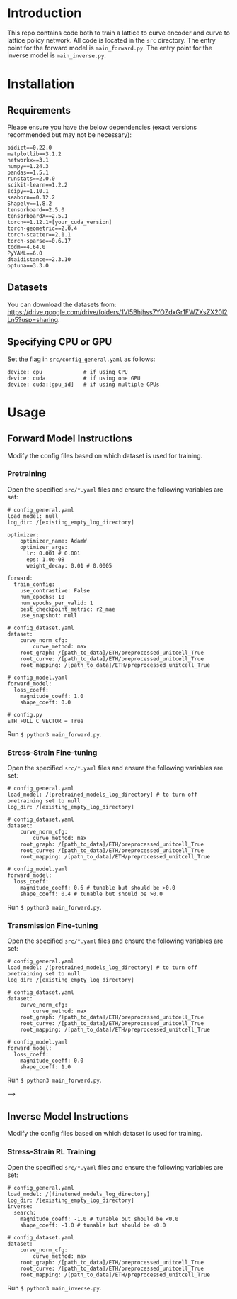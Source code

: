 # Introduction

This repo contains code both to train a lattice to curve encoder and curve to lattice policy network. All code is located in the `src` directory. The entry point for the forward model is `main_forward.py`. The entry point for the inverse model is `main_inverse.py`.

# Installation

## Requirements

Please ensure you have the below dependencies (exact versions recommended but may not be necessary):
```
bidict==0.22.0
matplotlib==3.1.2
networkx==3.1
numpy==1.24.3
pandas==1.5.1
runstats==2.0.0
scikit-learn==1.2.2
scipy==1.10.1
seaborn==0.12.2
Shapely==1.8.2
tensorboard==2.5.0
tensorboardX==2.5.1
torch==1.12.1+[your_cuda_version]
torch-geometric==2.0.4
torch-scatter==2.1.1
torch-sparse==0.6.17
tqdm==4.64.0
PyYAML==6.0
dtaidistance==2.3.10
optuna==3.3.0
```

## Datasets

You can download the datasets from: https://drive.google.com/drive/folders/1Vl5Bhjhss7YOZdxGr1FWZXsZX20l2Ln5?usp=sharing.

## Specifying CPU or GPU

Set the flag in `src/config_general.yaml` as follows:

```
device: cpu             # if using CPU
device: cuda            # if using one GPU
device: cuda:[gpu_id]   # if using multiple GPUs
```

# Usage

## Forward Model Instructions

Modify the config files based on which dataset is used for training.

### Pretraining

Open the specified `src/*.yaml` files and ensure the following variables are set:

```
# config_general.yaml
load_model: null
log_dir: /[existing_empty_log_directory]

optimizer:
    optimizer_name: AdamW
    optimizer_args:
      lr: 0.001 # 0.001
      eps: 1.0e-08
      weight_decay: 0.01 # 0.0005

forward:
  train_config:
    use_contrastive: False
    num_epochs: 10
    num_epochs_per_valid: 1
    best_checkpoint_metric: r2_mae
    use_snapshot: null

# config_dataset.yaml
dataset:
    curve_norm_cfg:
        curve_method: max
    root_graph: /[path_to_data]/ETH/preprocessed_unitcell_True
    root_curve: /[path_to_data]/ETH/preprocessed_unitcell_True
    root_mapping: /[path_to_data]/ETH/preprocessed_unitcell_True

# config_model.yaml
forward_model:
  loss_coeff:
    magnitude_coeff: 1.0
    shape_coeff: 0.0
    
# config.py
ETH_FULL_C_VECTOR = True
```

Run `$ python3 main_forward.py`.

### Stress-Strain Fine-tuning

Open the specified `src/*.yaml` files and ensure the following variables are set:

```
# config_general.yaml
load_model: /[pretrained_models_log_directory] # to turn off pretraining set to null
log_dir: /[existing_empty_log_directory]

# config_dataset.yaml
dataset:
    curve_norm_cfg:
        curve_method: max
    root_graph: /[path_to_data]/ETH/preprocessed_unitcell_True
    root_curve: /[path_to_data]/ETH/preprocessed_unitcell_True
    root_mapping: /[path_to_data]/ETH/preprocessed_unitcell_True

# config_model.yaml
forward_model:
  loss_coeff:
    magnitude_coeff: 0.6 # tunable but should be >0.0
    shape_coeff: 0.4 # tunable but should be >0.0
```

Run `$ python3 main_forward.py`.

### Transmission Fine-tuning

Open the specified `src/*.yaml` files and ensure the following variables are set:

```
# config_general.yaml
load_model: /[pretrained_models_log_directory] # to turn off pretraining set to null
log_dir: /[existing_empty_log_directory]

# config_dataset.yaml
dataset:
    curve_norm_cfg:
        curve_method: max
    root_graph: /[path_to_data]/ETH/preprocessed_unitcell_True
    root_curve: /[path_to_data]/ETH/preprocessed_unitcell_True
    root_mapping: /[path_to_data]/ETH/preprocessed_unitcell_True

# config_model.yaml
forward_model:
  loss_coeff:
    magnitude_coeff: 0.0
    shape_coeff: 1.0
```

Run `$ python3 main_forward.py`.

-->


## Inverse Model Instructions

Modify the config files based on which dataset is used for training.

### Stress-Strain RL Training

Open the specified `src/*.yaml` files and ensure the following variables are set:

```
# config_general.yaml
load_model: /[finetuned_models_log_directory]
log_dir: /[existing_empty_log_directory]
inverse:
  search:
    magnitude_coeff: -1.0 # tunable but should be <0.0
    shape_coeff: -1.0 # tunable but should be <0.0

# config_dataset.yaml
dataset:
    curve_norm_cfg:
        curve_method: max
    root_graph: /[path_to_data]/ETH/preprocessed_unitcell_True
    root_curve: /[path_to_data]/ETH/preprocessed_unitcell_True
    root_mapping: /[path_to_data]/ETH/preprocessed_unitcell_True
```

Run `$ python3 main_inverse.py`.

<!---

### Transmission RL Training

Open the specified `src/*.yaml` files and ensure the following variables are set:

```
# config_general.yaml
load_model: /[finetuned_models_log_directory]
log_dir: /[existing_empty_log_directory]
inverse:
  search:
    magnitude_coeff: 0.0
    shape_coeff: -1.0

# config_dataset.yaml
dataset:
    curve_norm_cfg:
        curve_method: max
    root_graph: /[path_to_data]/ETH/preprocessed_unitcell_True
    root_curve: /[path_to_data]/ETH/preprocessed_unitcell_True
    root_mapping: /[path_to_data]/ETH/preprocessed_unitcell_True
```

Run `$ python3 main_inverse.py`.

-->
